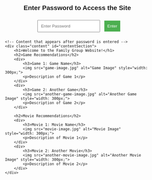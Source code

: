 <!DOCTYPE html>
<html lang="en">
<head>
    <meta charset="UTF-8">
    <meta name="viewport" content="width=device-width, initial-scale=1.0">
    <title>Family Group Website</title>
    <style>
        body { font-family: Arial, sans-serif; }
        .container { max-width: 800px; margin: auto; padding: 20px; }
        .hidden { display: none; }
        .content { display: none; }
        .password-section { text-align: center; margin-top: 100px; }
        .password-section input { padding: 10px; margin: 10px; }
        .password-section button { padding: 10px; background-color: #4CAF50; color: white; border: none; cursor: pointer; }
        .password-section button:hover { background-color: #45a049; }
    </style>
</head>
<body>

<div class="container">
    <!-- Password protection section -->
    <div class="password-section" id="passwordSection">
        <h2>Enter Password to Access the Site</h2>
        <input type="password" id="password" placeholder="Enter Password">
        <button onclick="checkPassword()">Enter</button>
        <p id="errorMessage" class="hidden" style="color: red;">Incorrect password, please try again.</p>
    </div>

    <!-- Content that appears after password is entered -->
    <div class="content" id="contentSection">
        <h1>Welcome to the Family Group Website!</h1>
        <h2>Game Recommendations</h2>
        <div>
            <h3>Game 1: Game Name</h3>
            <img src="game-image.jpg" alt="Game Image" style="width: 300px;">
            <p>Description of Game 1</p>
        </div>
        <div>
            <h3>Game 2: Another Game</h3>
            <img src="another-game-image.jpg" alt="Another Game Image" style="width: 300px;">
            <p>Description of Game 2</p>
        </div>

        <h2>Movie Recommendations</h2>
        <div>
            <h3>Movie 1: Movie Name</h3>
            <img src="movie-image.jpg" alt="Movie Image" style="width: 300px;">
            <p>Description of Movie 1</p>
        </div>
        <div>
            <h3>Movie 2: Another Movie</h3>
            <img src="another-movie-image.jpg" alt="Another Movie Image" style="width: 300px;">
            <p>Description of Movie 2</p>
        </div>
    </div>
</div>

<script>
    function checkPassword() {
        var enteredPassword = document.getElementById("password").value;
        var correctPassword = "family123"; // Change to your desired password
        
        if (enteredPassword === correctPassword) {
            document.getElementById("passwordSection").style.display = "none";
            document.getElementById("contentSection").style.display = "block";
        } else {
            document.getElementById("errorMessage").classList.remove("hidden");
        }
    }
</script>

</body>
</html>
